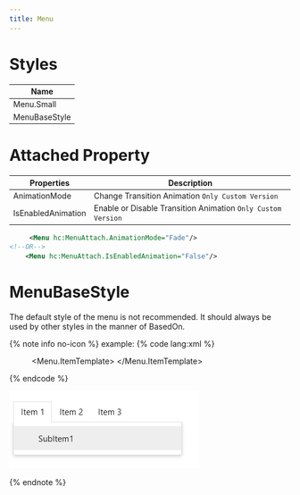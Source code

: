 ```yaml
---
title: Menu
---
```


# Styles
|Name|
|-|
|Menu.Small|
|MenuBaseStyle|

# Attached Property
| Properties | Description |
| - | - |
| AnimationMode  | Change Transition Animation  `Only Custom Version` |
| IsEnabledAnimation  | Enable or Disable Transition Animation  `Only Custom Version` |

```xml
     <Menu hc:MenuAttach.AnimationMode="Fade"/>
<!--OR-->
    <Menu hc:MenuAttach.IsEnabledAnimation="False"/>
```

# MenuBaseStyle

The default style of the menu is not recommended. It should always be used by other styles in the manner of BasedOn.

{% note info no-icon %}
example:
{% code lang:xml %}
    <Menu ItemsSource="{Binding Menus}">
        <Menu.ItemTemplate>
            <HierarchicalDataTemplate ItemsSource="{Binding Children}">
                <TextBlock Text="{Binding Name}"></TextBlock>
            </HierarchicalDataTemplate>
        </Menu.ItemTemplate>
</Menu>
{% endcode %}

![Menu.BaseStyle](https://raw.githubusercontent.com/HandyOrg/HandyOrgResource/master/HandyControl/Doc/native_controls/Menu.BaseStyle.png)

{% endnote %}